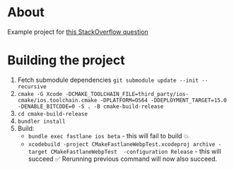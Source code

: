 # About
Example project for [this StackOverflow question](https://stackoverflow.com/questions/74879662/how-to-use-fastlane-with-a-cmake-generated-xcode-project-with-dependency-on-webp)

# Building the project
1. Fetch submodule dependencies `git submodule update --init --recursive`
2. `cmake -G Xcode -DCMAKE_TOOLCHAIN_FILE=third_party/ios-cmake/ios.toolchain.cmake -DPLATFORM=OS64 -DDEPLOYMENT_TARGET=15.0 -DENABLE_BITCODE=0 -S . -B cmake-build-release`
3. `cd cmake-build-release`
4. `bundler install`
5. Build:
   - `bundle exec fastlane ios beta` - this will fail to build 💥
   - `xcodebuild -project CMakeFastlaneWebpTest.xcodeproj archive -target CMakeFastlaneWebpTest  -configuration Release` - this will succeed ✅ Rerunning previous command will now also succeed.